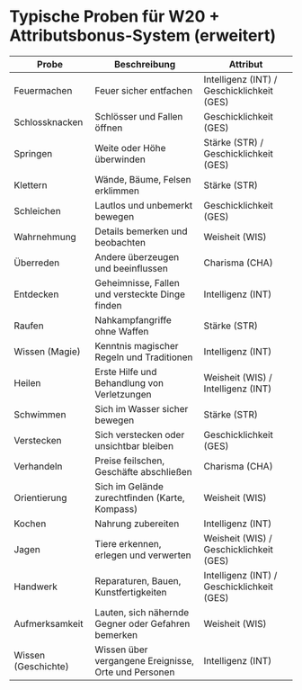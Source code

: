 # Typische Proben für W20 + Attributsbonus-System (erweitert)

| Probe           | Beschreibung                                        | Attribut                     |
|-----------------|---------------------------------------------------|------------------------------|
| Feuermachen     | Feuer sicher entfachen                             | Intelligenz (INT) / Geschicklichkeit (GES) |
| Schlossknacken  | Schlösser und Fallen öffnen                        | Geschicklichkeit (GES)        |
| Springen        | Weite oder Höhe überwinden                          | Stärke (STR) / Geschicklichkeit (GES) |
| Klettern        | Wände, Bäume, Felsen erklimmen                      | Stärke (STR)                 |
| Schleichen      | Lautlos und unbemerkt bewegen                       | Geschicklichkeit (GES)        |
| Wahrnehmung     | Details bemerken und beobachten                      | Weisheit (WIS)                |
| Überreden       | Andere überzeugen und beeinflussen                   | Charisma (CHA)                |
| Entdecken       | Geheimnisse, Fallen und versteckte Dinge finden      | Intelligenz (INT)             |
| Raufen          | Nahkampfangriffe ohne Waffen                         | Stärke (STR)                 |
| Wissen (Magie)  | Kenntnis magischer Regeln und Traditionen             | Intelligenz (INT)             |
| Heilen          | Erste Hilfe und Behandlung von Verletzungen            | Weisheit (WIS) / Intelligenz (INT) |
| Schwimmen       | Sich im Wasser sicher bewegen                         | Stärke (STR)                 |
| Verstecken      | Sich verstecken oder unsichtbar bleiben                | Geschicklichkeit (GES)        |
| Verhandeln      | Preise feilschen, Geschäfte abschließen                 | Charisma (CHA)                |
| Orientierung    | Sich im Gelände zurechtfinden (Karte, Kompass)          | Weisheit (WIS)                |
| Kochen          | Nahrung zubereiten                                    | Intelligenz (INT)             |
| Jagen           | Tiere erkennen, erlegen und verwerten                   | Weisheit (WIS) / Geschicklichkeit (GES) |
| Handwerk        | Reparaturen, Bauen, Kunstfertigkeiten                   | Intelligenz (INT) / Geschicklichkeit (GES) |
| Aufmerksamkeit  | Lauten, sich nähernde Gegner oder Gefahren bemerken      | Weisheit (WIS)                |
| Wissen (Geschichte) | Wissen über vergangene Ereignisse, Orte und Personen   | Intelligenz (INT)             |
